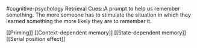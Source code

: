 #cognitive-psychology 
Retrieval Cues::A prompt to help us remember something. The more someone has to stimulate the situation in which they learned something the more likely they are to remember it.
<!--SR:!2024-04-10,3,250-->


[[Priming]]
[[Context-dependent memory]]
[[State-dependent memory]]
[[Serial position effect]]